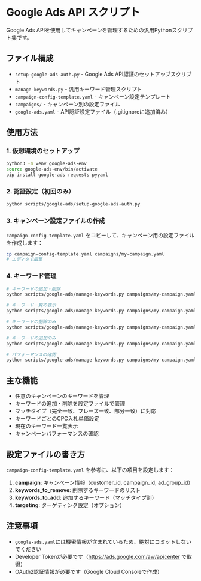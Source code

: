 # Google Ads API スクリプト

Google Ads APIを使用してキャンペーンを管理するための汎用Pythonスクリプト集です。

## ファイル構成

- `setup-google-ads-auth.py` - Google Ads API認証のセットアップスクリプト
- `manage-keywords.py` - 汎用キーワード管理スクリプト
- `campaign-config-template.yaml` - キャンペーン設定テンプレート
- `campaigns/` - キャンペーン別の設定ファイル
- `google-ads.yaml` - API認証設定ファイル（.gitignoreに追加済み）

## 使用方法

### 1. 仮想環境のセットアップ

```bash
python3 -m venv google-ads-env
source google-ads-env/bin/activate
pip install google-ads requests pyyaml
```

### 2. 認証設定（初回のみ）

```bash
python scripts/google-ads/setup-google-ads-auth.py
```

### 3. キャンペーン設定ファイルの作成

`campaign-config-template.yaml` をコピーして、キャンペーン用の設定ファイルを作成します：

```bash
cp campaign-config-template.yaml campaigns/my-campaign.yaml
# エディタで編集
```

### 4. キーワード管理

```bash
# キーワードの追加・削除
python scripts/google-ads/manage-keywords.py campaigns/my-campaign.yaml

# キーワード一覧の表示
python scripts/google-ads/manage-keywords.py campaigns/my-campaign.yaml --list

# キーワードの削除のみ
python scripts/google-ads/manage-keywords.py campaigns/my-campaign.yaml --remove-only

# キーワードの追加のみ
python scripts/google-ads/manage-keywords.py campaigns/my-campaign.yaml --add-only

# パフォーマンスの確認
python scripts/google-ads/manage-keywords.py campaigns/my-campaign.yaml --performance
```

## 主な機能

- 任意のキャンペーンのキーワードを管理
- キーワードの追加・削除を設定ファイルで管理
- マッチタイプ（完全一致、フレーズ一致、部分一致）に対応
- キーワードごとのCPC入札単価設定
- 現在のキーワード一覧表示
- キャンペーンパフォーマンスの確認

## 設定ファイルの書き方

`campaign-config-template.yaml` を参考に、以下の項目を設定します：

1. **campaign**: キャンペーン情報（customer_id, campaign_id, ad_group_id）
2. **keywords_to_remove**: 削除するキーワードのリスト
3. **keywords_to_add**: 追加するキーワード（マッチタイプ別）
4. **targeting**: ターゲティング設定（オプション）

## 注意事項

- `google-ads.yaml`には機密情報が含まれているため、絶対にコミットしないでください
- Developer Tokenが必要です（https://ads.google.com/aw/apicenter で取得）
- OAuth2認証情報が必要です（Google Cloud Consoleで作成）